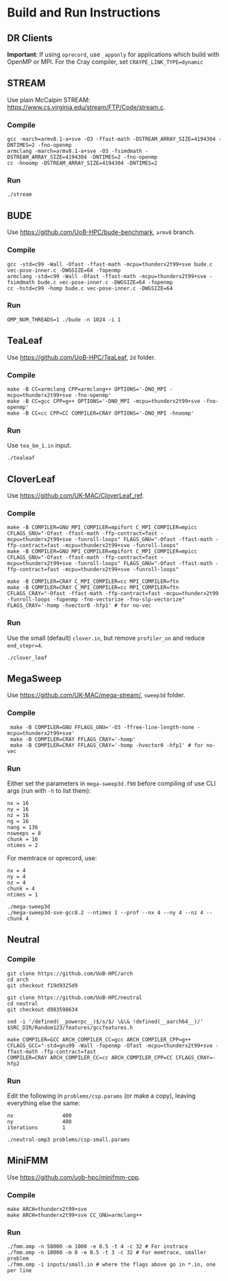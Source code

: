 # Build and Run Instructions

## DR Clients

**Important**: If using `oprecord`, use `_apponly` for applications which build with OpenMP or MPI. For the Cray compiler, set `CRAYPE_LINK_TYPE=dynamic`

## STREAM

Use plain McCalpin STREAM: <https://www.cs.virginia.edu/stream/FTP/Code/stream.c>.

### Compile

    gcc -march=armv8.1-a+sve -O3 -ffast-math -DSTREAM_ARRAY_SIZE=4194304 -DNTIMES=2 -fno-openmp
    armclang -march=armv8.1-a+sve -O3 -fsimdmath -DSTREAM_ARRAY_SIZE=4194304 -DNTIMES=2 -fno-openmp
    cc -hnoomp -DSTREAM_ARRAY_SIZE=4194304 -DNTIMES=2

### Run

    ./stream


## BUDE

Use <https://github.com/UoB-HPC/bude-benchmark>, `armv8` branch.

### Compile

    gcc -std=c99 -Wall -Ofast -ffast-math -mcpu=thunderx2t99+sve bude.c vec-pose-inner.c -DWGSIZE=64 -fopenmp
    armclang -std=c99 -Wall -Ofast -ffast-math -mcpu=thunderx2t99+sve -fsimdmath bude.c vec-pose-inner.c -DWGSIZE=64 -fopenmp
    cc -hstd=c99 -homp bude.c vec-pose-inner.c -DWGSIZE=64

### Run

    OMP_NUM_THREADS=1 ./bude -n 1024 -i 1


## TeaLeaf

Use <https://github.com/UoB-HPC/TeaLeaf>, `2d` folder.

### Compile

    make -B CC=armclang CPP=armclang++ OPTIONS='-DNO_MPI -mcpu=thunderx2t99+sve -fno-openmp'
    make -B CC=gcc CPP=g++ OPTIONS='-DNO_MPI -mcpu=thunderx2t99+sve -fno-openmp'
    make -B CC=cc CPP=CC COMPILER=CRAY OPTIONS='-DNO_MPI -hnoomp'

### Run

Use `tea_bm_1.in` input.

    ./tealeaf


## CloverLeaf

Use <https://github.com/UK-MAC/CloverLeaf_ref>.

### Compile

    make -B COMPILER=GNU MPI_COMPILER=mpifort C_MPI_COMPILER=mpicc CFLAGS_GNU="-Ofast -ffast-math -ffp-contract=fast -mcpu=thunderx2t99+sve -funroll-loops" FLAGS_GNU="-Ofast -ffast-math -ffp-contract=fast -mcpu=thunderx2t99+sve -funroll-loops"
    make -B COMPILER=GNU MPI_COMPILER=mpifort C_MPI_COMPILER=mpicc CFLAGS_GNU="-Ofast -ffast-math -ffp-contract=fast -mcpu=thunderx2t99+sve -funroll-loops" FLAGS_GNU="-Ofast -ffast-math -ffp-contract=fast -mcpu=thunderx2t99+sve -funroll-loops"

    make -B COMPILER=CRAY C_MPI_COMPILER=cc MPI_COMPILER=ftn
    make -B COMPILER=CRAY C_MPI_COMPILER=cc MPI_COMPILER=ftn CFLAGS_CRAY="-Ofast -ffast-math -ffp-contract=fast -mcpu=thunderx2t99 -funroll-loops -fopenmp -fno-vectorize -fno-slp-vectorize" FLAGS_CRAY='-homp -hvector0 -hfp1' # for no-vec

### Run

Use the small (default) `clover.in`, but remove `profiler_on` and reduce `end_stepr=4`.

    ./clover_leaf


## MegaSweep

Use <https://github.com/UK-MAC/mega-stream/>, `sweep3d` folder.

### Compile

     make -B COMPILER=GNU FFLAGS_GNU='-O3 -ffree-line-length-none -mcpu=thunderx2t99+sve'
     make -B COMPILER=CRAY FFLAGS_CRAY='-homp'
     make -B COMPILER=CRAY FFLAGS_CRAY='-homp -hvector0 -hfp1' # for no-vec

### Run

Either set the parameters in `mega-sweep3d.f90` before compiling of use CLI args (run with `-h` to list them):

```
nx = 16
ny = 16
nz = 16
ng = 16
nang = 136
nsweeps = 8
chunk = 16
ntimes = 2
```

For memtrace or oprecord, use:

```
nx = 4
ny = 4
nz = 4
chunk = 4
ntimes = 1
```

    ./mega-sweep3d
    ./mega-sweep3d-sve-gcc8.2 --ntimes 1 --prof --nx 4 --ny 4 --nz 4 --chunk 4


## Neutral

### Compile

    git clone https://github.com/UoB-HPC/arch
    cd arch
    git checkout f19d9325d9

    git clone https://github.com/UoB-HPC/neutral
    cd neutral
    git checkout d983598634

    sed -i '/defined(__powerpc__)$/s/$/ \&\& !defined(__aarch64__)/' $SRC_DIR/Random123/features/gccfeatures.h

    make COMPILER=GCC ARCH_COMPILER_CC=gcc ARCH_COMPILER_CPP=g++ CFLAGS_GCC="-std=gnu99 -Wall -fopenmp -Ofast -mcpu=thunderx2t99+sve -ffast-math -ffp-contract=fast
    COMPILER=CRAY ARCH_COMPILER_CC=cc ARCH_COMPILER_CPP=CC CFLAGS_CRAY=-hfp2

### Run

Edit the following in `problems/csp.params` (or make a copy), leaving everything else the same:

```
nx                400
ny                400
iterations        1
```

    ./neutral-omp3 problems/csp-small.params


## MiniFMM

Use <https://github.com/uob-hpc/minifmm-cpp>.

### Compile

    make ARCH=thunderx2t99+sve
    make ARCH=thunderx2t99+sve CC_GNU=armclang++

### Run

    ./fmm.omp -n 50000 -m 1000 -e 0.5 -t 4 -c 32 # For instrace
    ./fmm.omp -n 10000 -m 0 -e 0.5 -t 3 -c 32 # For memtrace, smaller problem
    ./fmm.omp -i inputs/small.in # where the flags above go in *.in, one per line
